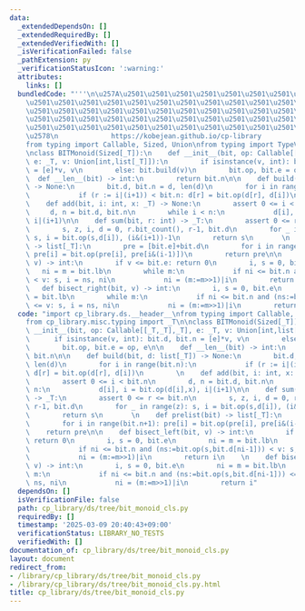 ```yaml
---
data:
  _extendedDependsOn: []
  _extendedRequiredBy: []
  _extendedVerifiedWith: []
  _isVerificationFailed: false
  _pathExtension: py
  _verificationStatusIcon: ':warning:'
  attributes:
    links: []
  bundledCode: "'''\n\u257A\u2501\u2501\u2501\u2501\u2501\u2501\u2501\u2501\u2501\u2501\
    \u2501\u2501\u2501\u2501\u2501\u2501\u2501\u2501\u2501\u2501\u2501\u2501\u2501\
    \u2501\u2501\u2501\u2501\u2501\u2501\u2501\u2501\u2501\u2501\u2501\u2501\u2501\
    \u2501\u2501\u2501\u2501\u2501\u2501\u2501\u2501\u2501\u2501\u2501\u2501\u2501\
    \u2501\u2501\u2501\u2501\u2501\u2501\u2501\u2501\u2501\u2501\u2501\u2501\u2501\
    \u2578\n             https://kobejean.github.io/cp-library               \n'''\n\
    from typing import Callable, Sized, Union\nfrom typing import TypeVar\n_T = TypeVar('T')\n\
    \nclass BITMonoid(Sized[_T]):\n    def __init__(bit, op: Callable[[_T,_T],_T],\
    \ e: _T, v: Union[int,list[_T]]):\n        if isinstance(v, int): bit.d, bit.n\
    \ = [e]*v, v\n        else: bit.build(v)\n        bit.op, bit.e = op, e\n\n  \
    \  def __len__(bit) -> int:\n        return bit.n\n\n    def build(bit, d: list[_T])\
    \ -> None:\n        bit.d, bit.n = d, len(d)\n        for i in range(bit.n):\n\
    \            if (r := i|(i+1)) < bit.n: d[r] = bit.op(d[r], d[i])\n        \n\
    \    def add(bit, i: int, x: _T) -> None:\n        assert 0 <= i < bit.n\n   \
    \     d, n = bit.d, bit.n\n        while i < n:\n            d[i], i = bit.op(d[i],x),\
    \ i|(i+1)\n\n    def sum(bit, r: int) -> _T:\n        assert 0 <= r <= bit.n\n\
    \        s, z, i, d = 0, r.bit_count(), r-1, bit.d\n        for _ in range(z):\
    \ s, i = bit.op(s,d[i]), (i&(i+1))-1\n        return s\n       \n    def prelist(bit)\
    \ -> list[_T]:\n        pre = [bit.e]+bit.d\n        for i in range(bit.n+1):\
    \ pre[i] = bit.op(pre[i], pre[i&(i-1)])\n        return pre\n\n    def bisect_left(bit,\
    \ v) -> int:\n        if v <= bit.e: return 0\n        i, s = 0, bit.e\n     \
    \   ni = m = bit.lb\n        while m:\n            if ni <= bit.n and (ns:=bit.op(s,bit.d[ni-1]))\
    \ < v: s, i = ns, ni\n            ni = (m:=m>>1)|i\n        return i\n    \n \
    \   def bisect_right(bit, v) -> int:\n        i, s = 0, bit.e\n        ni = m\
    \ = bit.lb\n        while m:\n            if ni <= bit.n and (ns:=bit.op(s,bit.d[ni-1]))\
    \ <= v: s, i = ns, ni\n            ni = (m:=m>>1)|i\n        return i\n"
  code: "import cp_library.ds.__header__\nfrom typing import Callable, Sized, Union\n\
    from cp_library.misc.typing import _T\n\nclass BITMonoid(Sized[_T]):\n    def\
    \ __init__(bit, op: Callable[[_T,_T],_T], e: _T, v: Union[int,list[_T]]):\n  \
    \      if isinstance(v, int): bit.d, bit.n = [e]*v, v\n        else: bit.build(v)\n\
    \        bit.op, bit.e = op, e\n\n    def __len__(bit) -> int:\n        return\
    \ bit.n\n\n    def build(bit, d: list[_T]) -> None:\n        bit.d, bit.n = d,\
    \ len(d)\n        for i in range(bit.n):\n            if (r := i|(i+1)) < bit.n:\
    \ d[r] = bit.op(d[r], d[i])\n        \n    def add(bit, i: int, x: _T) -> None:\n\
    \        assert 0 <= i < bit.n\n        d, n = bit.d, bit.n\n        while i <\
    \ n:\n            d[i], i = bit.op(d[i],x), i|(i+1)\n\n    def sum(bit, r: int)\
    \ -> _T:\n        assert 0 <= r <= bit.n\n        s, z, i, d = 0, r.bit_count(),\
    \ r-1, bit.d\n        for _ in range(z): s, i = bit.op(s,d[i]), (i&(i+1))-1\n\
    \        return s\n       \n    def prelist(bit) -> list[_T]:\n        pre = [bit.e]+bit.d\n\
    \        for i in range(bit.n+1): pre[i] = bit.op(pre[i], pre[i&(i-1)])\n    \
    \    return pre\n\n    def bisect_left(bit, v) -> int:\n        if v <= bit.e:\
    \ return 0\n        i, s = 0, bit.e\n        ni = m = bit.lb\n        while m:\n\
    \            if ni <= bit.n and (ns:=bit.op(s,bit.d[ni-1])) < v: s, i = ns, ni\n\
    \            ni = (m:=m>>1)|i\n        return i\n    \n    def bisect_right(bit,\
    \ v) -> int:\n        i, s = 0, bit.e\n        ni = m = bit.lb\n        while\
    \ m:\n            if ni <= bit.n and (ns:=bit.op(s,bit.d[ni-1])) <= v: s, i =\
    \ ns, ni\n            ni = (m:=m>>1)|i\n        return i"
  dependsOn: []
  isVerificationFile: false
  path: cp_library/ds/tree/bit_monoid_cls.py
  requiredBy: []
  timestamp: '2025-03-09 20:40:43+09:00'
  verificationStatus: LIBRARY_NO_TESTS
  verifiedWith: []
documentation_of: cp_library/ds/tree/bit_monoid_cls.py
layout: document
redirect_from:
- /library/cp_library/ds/tree/bit_monoid_cls.py
- /library/cp_library/ds/tree/bit_monoid_cls.py.html
title: cp_library/ds/tree/bit_monoid_cls.py
---
```

